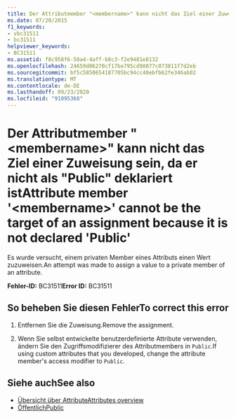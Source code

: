 ```yaml
---
title: Der Attributmember "<membername>" kann nicht das Ziel einer Zuweisung sein, da er nicht als "Public" deklariert ist
ms.date: 07/20/2015
f1_keywords:
- vbc31511
- bc31511
helpviewer_keywords:
- BC31511
ms.assetid: f8c958f6-58a4-4aff-b8c3-f2e9481e8132
ms.openlocfilehash: 24659d06270cf17be795cd98877c873811f7d2eb
ms.sourcegitcommit: bf5c5850654187705bc94cc40ebfb62fe346ab02
ms.translationtype: MT
ms.contentlocale: de-DE
ms.lasthandoff: 09/23/2020
ms.locfileid: "91095368"
---
```

# <a name="attribute-member-membername-cannot-be-the-target-of-an-assignment-because-it-is-not-declared-public"></a><span data-ttu-id="9f34d-102">Der Attributmember "\<membername>" kann nicht das Ziel einer Zuweisung sein, da er nicht als "Public" deklariert ist</span><span class="sxs-lookup"><span data-stu-id="9f34d-102">Attribute member '\<membername>' cannot be the target of an assignment because it is not declared 'Public'</span></span>

<span data-ttu-id="9f34d-103">Es wurde versucht, einem privaten Member eines Attributs einen Wert zuzuweisen.</span><span class="sxs-lookup"><span data-stu-id="9f34d-103">An attempt was made to assign a value to a private member of an attribute.</span></span>  
  
 <span data-ttu-id="9f34d-104">**Fehler-ID:** BC31511</span><span class="sxs-lookup"><span data-stu-id="9f34d-104">**Error ID:** BC31511</span></span>  
  
## <a name="to-correct-this-error"></a><span data-ttu-id="9f34d-105">So beheben Sie diesen Fehler</span><span class="sxs-lookup"><span data-stu-id="9f34d-105">To correct this error</span></span>  
  
1. <span data-ttu-id="9f34d-106">Entfernen Sie die Zuweisung.</span><span class="sxs-lookup"><span data-stu-id="9f34d-106">Remove the assignment.</span></span>  
  
2. <span data-ttu-id="9f34d-107">Wenn Sie selbst entwickelte benutzerdefinierte Attribute verwenden, ändern Sie den Zugriffsmodifizierer des Attributmembers in `Public`.</span><span class="sxs-lookup"><span data-stu-id="9f34d-107">If using custom attributes that you developed, change the attribute member's access modifier to `Public`.</span></span>  
  
## <a name="see-also"></a><span data-ttu-id="9f34d-108">Siehe auch</span><span class="sxs-lookup"><span data-stu-id="9f34d-108">See also</span></span>

- [<span data-ttu-id="9f34d-109">Übersicht über Attribute</span><span class="sxs-lookup"><span data-stu-id="9f34d-109">Attributes overview</span></span>](../programming-guide/concepts/attributes/index.md)
- [<span data-ttu-id="9f34d-110">Öffentlich</span><span class="sxs-lookup"><span data-stu-id="9f34d-110">Public</span></span>](../language-reference/modifiers/public.md)
